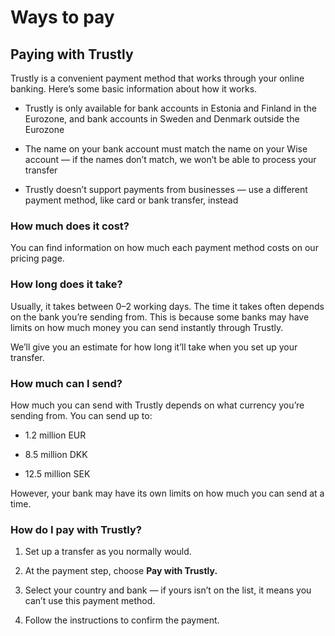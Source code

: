 # Ways to pay  
## Paying with Trustly  
Trustly is a convenient payment method that works through your online banking. Here’s some basic information about how it works.

  * Trustly is only available for bank accounts in Estonia and Finland in the Eurozone, and bank accounts in Sweden and Denmark outside the Eurozone

  * The name on your bank account must match the name on your Wise account — if the names don’t match, we won’t be able to process your transfer

  * Trustly doesn’t support payments from businesses — use a different payment method, like card or bank transfer, instead




### How much does it cost?

You can find information on how much each payment method costs on our pricing page. 

### How long does it take?

Usually, it takes between 0–2 working days. The time it takes often depends on the bank you’re sending from. This is because some banks may have limits on how much money you can send instantly through Trustly. 

We’ll give you an estimate for how long it’ll take when you set up your transfer. 

### How much can I send?

How much you can send with Trustly depends on what currency you’re sending from. You can send up to:

  * 1.2 million EUR

  * 8.5 million DKK

  * 12.5 million SEK




However, your bank may have its own limits on how much you can send at a time. 

### How do I pay with Trustly?

  1. Set up a transfer as you normally would.

  2. At the payment step, choose **Pay with Trustly.**

  3. Select your country and bank — if yours isn’t on the list, it means you can’t use this payment method.

  4. Follow the instructions to confirm the payment.
